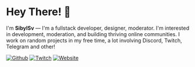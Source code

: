 # Hey There! 👋
I'm **SibylSv** — I'm a fullstack developer, designer, moderator. I'm interested in development, moderation, and building thriving online communities. I work on random projects in my free time, a lot involving Discord, Twitch, Telegram and other!

[![Github](https://img.shields.io/badge/donation-d14836?style=for-the-badge&logoColor=white&logo=disqus)](https://www.donationalerts.com/r/sibylsv)
[![Twitch](https://img.shields.io/badge/twitch-d14836?style=for-the-badge&logoColor=white&logo=twitch)](https://www.twitch.tv/sibylsv)
[![Website](https://img.shields.io/badge/website-d14836?style=for-the-badge&logoColor=white&logo=firefoxbrowser)](https://sibylsv.ru)
